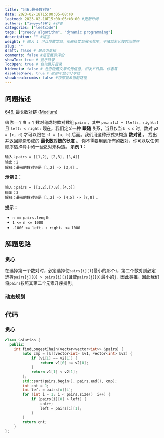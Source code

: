 ```yaml
---
title: "646.最长数对链"
date: 2023-02-18T15:00:05+08:00
lastmod: 2023-02-18T15:00:05+08:00 #更新时间
authors: ["zwyyy456"] #作者
categories: ["leetcode"]
tags: ["greedy algorithm", "dynamic programming"]
description: "" #描述
weight: # 输入 1 可以顶置文章，用来给文章展示排序，不填就默认按时间排序
slug: ""
draft: false # 是否为草稿
comments: false #是否展示评论
showToc: true # 显示目录
TocOpen: true # 自动展开目录
hidemeta: false # 是否隐藏文章的元信息，如发布日期、作者等
disableShare: true # 底部不显示分享栏
showbreadcrumbs: false #顶部显示当前路径
---
```

## 问题描述
[646. 最长数对链 (Medium)](https://leetcode.cn/problems/maximum-length-of-pair-chain/)

给你一个由 `n` 个数对组成的数对数组 `pairs` ，其中 `pairs[i] = [leftᵢ,
rightᵢ]` 且 `leftᵢ < rightᵢ`
现在，我们定义一种 **跟随** 关系，当且仅当 `b < c` 时，数对 `p2 = [c, d]` 才可以跟在
`p1 = [a, b]` 后面。我们用这种形式来构造 **数对链** 。
找出并返回能够形成的 **最长数对链的长度** 。
你不需要用到所有的数对，你可以以任何顺序选择其中的一些数对来构造。
**示例 1：**
```
输入：pairs = [[1,2], [2,3], [3,4]]
输出：2
解释：最长的数对链是 [1,2] -> [3,4] 。
```
**示例 2：**
```
输入：pairs = [[1,2],[7,8],[4,5]]
输出：3
解释：最长的数对链是 [1,2] -> [4,5] -> [7,8] 。
```
**提示：**
- `n == pairs.length`
- `1 <= n <= 1000`
- `-1000 <= leftᵢ < rightᵢ <= 1000`

## 解题思路
### 贪心
在选择第一个数对时，必定选择使`pairs[i][1]`最小的那个`i`，第二个数对则必定选择`pairs[j][0] > pairs[i][1]`且使`pairs[j][0]`最小的`j`，因此类推，因此我们将`pairs`按照其第二个元素升序排列。

### 动态规划

## 代码
### 贪心
```cpp
class Solution {
  public:
    int findLongestChain(vector<vector<int>> &pairs) {
        auto cmp = [&](vector<int> &v1, vector<int> &v2) {
            if (v1[1] == v2[1]) {
                return v1[0] <= v2[0];
            }
            return v1[1] < v2[1];
        };
        std::sort(pairs.begin(), pairs.end(), cmp);
        int cnt = 1;
        int left = pairs[0][1];
        for (int i = 1; i < pairs.size(); i++) {
            if (pairs[i][0] > left) {
                cnt++;
                left = pairs[i][1];
            }
        }
        return cnt;
    }
};
```